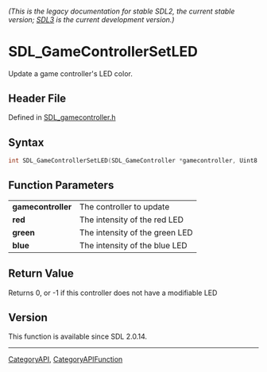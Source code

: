 ###### (This is the legacy documentation for stable SDL2, the current stable version; [SDL3](https://wiki.libsdl.org/SDL3/) is the current development version.)
# SDL_GameControllerSetLED

Update a game controller's LED color.

## Header File

Defined in [SDL_gamecontroller.h](https://github.com/libsdl-org/SDL/blob/SDL2/include/SDL_gamecontroller.h)

## Syntax

```c
int SDL_GameControllerSetLED(SDL_GameController *gamecontroller, Uint8 red, Uint8 green, Uint8 blue);

```

## Function Parameters

|                        |                                |
| ---------------------- | ------------------------------ |
| **gamecontroller**     | The controller to update       |
| **red**                | The intensity of the red LED   |
| **green**              | The intensity of the green LED |
| **blue**               | The intensity of the blue LED  |

## Return Value

Returns 0, or -1 if this controller does not have a modifiable LED

## Version

This function is available since SDL 2.0.14.

----
[CategoryAPI](CategoryAPI), [CategoryAPIFunction](CategoryAPIFunction)


